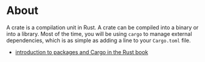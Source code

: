 # About

A crate is a compilation unit in Rust. A crate can be compiled into a binary or into a library. Most of the time, you will be using `cargo` to manage external dependencies, which is as simple as adding a line to your `Cargo.toml` file.

- [introduction to packages and Cargo in the Rust book](https://doc.rust-lang.org/book/ch07-00-managing-growing-projects-with-packages-crates-and-modules.html)
